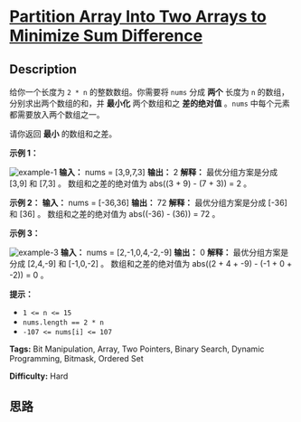 # [Partition Array Into Two Arrays to Minimize Sum Difference][title]

## Description

给你一个长度为 `2 * n` 的整数数组。你需要将 `nums` 分成  **两个**  长度为 `n` 的数组，分别求出两个数组的和，并 **最小化**
两个数组和之  **差的绝对值**  。`nums` 中每个元素都需要放入两个数组之一。

请你返回  **最小**  的数组和之差。



**示例 1：**

![example-1](https://assets.leetcode.com/uploads/2021/10/02/ex1.png)
            **输入：** nums = [3,9,7,3]    **输出：** 2    **解释：** 最优分组方案是分成 [3,9] 和 [7,3] 。    数组和之差的绝对值为 abs((3 + 9) - (7 + 3)) = 2 。    

**示例 2：**
            **输入：** nums = [-36,36]    **输出：** 72    **解释：** 最优分组方案是分成 [-36] 和 [36] 。    数组和之差的绝对值为 abs((-36) - (36)) = 72 。    

**示例 3：**

![example-3](https://assets.leetcode.com/uploads/2021/10/02/ex3.png)
            **输入：** nums = [2,-1,0,4,-2,-9]    **输出：** 0    **解释：** 最优分组方案是分成 [2,4,-9] 和 [-1,0,-2] 。    数组和之差的绝对值为 abs((2 + 4 + -9) - (-1 + 0 + -2)) = 0 。    



**提示：**

  * `1 <= n <= 15`
  * `nums.length == 2 * n`
  * `-107 <= nums[i] <= 107`


**Tags:** Bit Manipulation, Array, Two Pointers, Binary Search, Dynamic Programming, Bitmask, Ordered Set

**Difficulty:** Hard

## 思路

[title]: https://leetcode-cn.com/problems/partition-array-into-two-arrays-to-minimize-sum-difference
